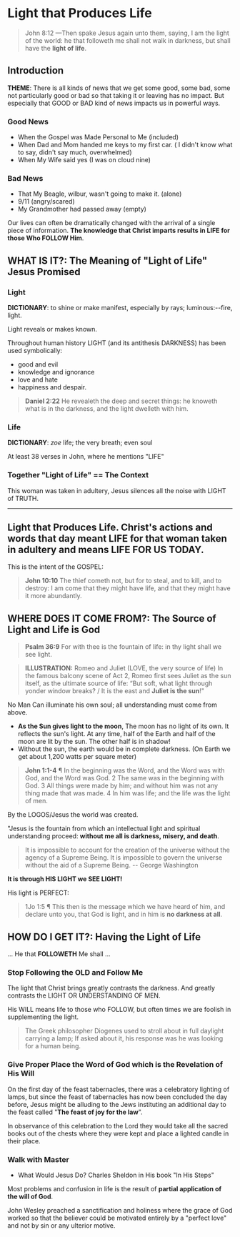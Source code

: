 # Light that Produces Life

> John 8:12 &mdash;Then spake Jesus again unto them, saying, I am the light of the world: he that followeth me shall not walk in darkness, but shall have the **light of life**.

## Introduction

**THEME**: There is all kinds of news that we get some good, some bad, some not particularly good or bad so that taking it or leaving has no impact. But especially that GOOD or BAD kind of news impacts us in powerful ways.

### Good News
- When the Gospel was Made Personal to Me (included)
- When Dad and Mom handed me keys to my first car. ( I didn't know what to say, didn't say much, overwhelmed)
- When My Wife said yes (I was on cloud nine)

### Bad News

- That My Beagle, wilbur, wasn't going to make it. (alone)
- 9/11 (angry/scared)
- My Grandmother had passed away (empty)

Our lives can often be dramatically changed with the arrival of a single piece of information. **The knowledge that Christ imparts results in LIFE for those Who FOLLOW Him**.

## **WHAT IS IT?**:  The Meaning of "Light of Life" Jesus Promised

### Light

**DICTIONARY**: to shine or make manifest, especially by rays; luminous:--fire, light. 

Light reveals or makes known.

Throughout human history LIGHT (and its antithesis DARKNESS) has been used symbolically:
- good and evil
- knowledge and ignorance
- love and hate
- happiness and despair.

> **Daniel 2:22** He revealeth the deep and secret things: he knoweth what is in the darkness, and the light dwelleth with him.

### Life

**DICTIONARY**: *zoe* life; the very breath; even soul

At least 38 verses in John, where he mentions "LIFE"

### Together "Light of Life" == The Context

This woman was taken in adultery, Jesus silences all the noise with LIGHT of TRUTH.

------------------------------------------------
**Light that Produces Life**. Christ's actions and words that day meant LIFE for that woman taken in adultery and means LIFE FOR US TODAY.
------------------------------------------------

This is the intent of the GOSPEL: 

> **John 10:10** The thief cometh not, but for to steal, and to kill, and to destroy: I am come that they might have life, and that they might have it more abundantly.

## **WHERE DOES IT COME FROM?**: The Source of Light and Life is God

> **Psalm 36:9** For with thee is the fountain of life: in thy light shall we see light.

> **ILLUSTRATION:** Romeo and Juliet (LOVE, the very source of life) In the famous balcony scene of Act 2, Romeo first sees Juliet as the sun itself, as the ultimate source of life: “But soft, what light through yonder window breaks? / It is the east and **Juliet is the sun**!" 

No Man Can illuminate his own soul; all understanding must come from above.

- **As the Sun gives light to the moon**, The moon has no light of its own. It reflects the sun's light. At any time, half of the Earth and half of the moon are lit by the sun. The other half is in shadow!
- Without the sun, the earth would be in complete darkness. (On Earth we get about 1,200 watts per square meter)
 
> **John 1:1-4** ¶ In the beginning was the Word, and the Word was with God, and the Word was God. 2 The same was in the beginning with God. 3 All things were made by him; and without him was not any thing made that was made. 4 In him was life; and the life was the light of men.

By the LOGOS/Jesus the world was created.

"Jesus is the fountain from which an intellectual light and spiritual understanding proceed: **without me all is darkness, misery, and death**.

> It is impossible to account for the creation of the universe without the agency of a Supreme Being. It is impossible to govern the universe without the aid of a Supreme Being. -- George Washington

**It is through HIS LIGHT we SEE LIGHT!**

His light is PERFECT:

> 1Jo 1:5 ¶ This then is the message which we have heard of him, and declare unto you, that God is light, and in him is **no darkness at all**.

## **HOW DO I GET IT**?: Having the Light of Life

... He that **FOLLOWETH** Me shall ...

### **Stop** Following the OLD and Follow Me

The light that Christ brings greatly contrasts the darkness. And greatly contrasts the LIGHT OR UNDERSTANDING OF MEN.

His WILL means life to those who FOLLOW, but often times we are foolish in supplementing the light.

> The Greek philosopher Diogenes used to stroll about in full daylight carrying a lamp; If asked about it, his response was he was looking for a human being.

### **Give Proper Place** the Word of God which is the Revelation of His Will

On the first day of the feast tabernacles, there was a celebratory lighting of lamps, but since the feast of tabernacles has now been concluded the day before, Jesus might be alluding to the Jews instituting an additional day to the feast called "**The feast of joy for the law**". 

In observance of this celebration to the Lord they would take all the sacred books out of the chests where they were kept and place a lighted candle in their place.

### Walk with Master

- What Would Jesus Do? Charles Sheldon in His book "In His Steps"

Most problems and confusion in life is the result of **partial application of the will of God**.

John Wesley preached a sanctification and holiness where the grace of God worked so that the believer could be motivated entirely by a "perfect love" and not by sin or any ulterior motive.

